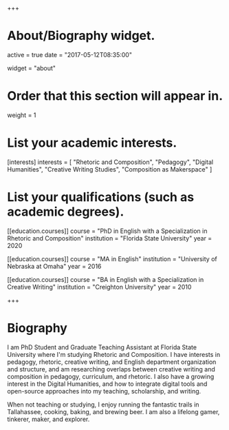 +++
# About/Biography widget.
active = true
date = "2017-05-12T08:35:00"

widget = "about"

# Order that this section will appear in.
weight = 1

# List your academic interests.
[interests]
  interests = [
    "Rhetoric and Composition",
    "Pedagogy",
    "Digital Humanities",
    "Creative Writing Studies",
    "Composition as Makerspace"
  ]

# List your qualifications (such as academic degrees).
[[education.courses]]
  course = "PhD in English with a Specialization in Rhetoric and Composition"
  institution = "Florida State University"
  year = 2020

[[education.courses]]
  course = "MA in English"
  institution = "University of Nebraska at Omaha"
  year = 2016

[[education.courses]]
  course = "BA in English with a Specialization in Creative Writing"
  institution = "Creighton University"
  year = 2010

+++

# Biography

I am PhD Student and Graduate Teaching Assistant at Florida State University where I'm studying Rhetoric and Composition. I have interests in pedagogy, rhetoric, creative writing, and English department organization and structure, and am researching overlaps between creative writing and composition in pedagogy, curriculum, and rhetoric. I also have a growing interest in the Digital Humanities, and how to integrate digital tools and open-source approaches into my teaching, scholarship, and writing.

When not teaching or studying, I enjoy running the fantastic trails in Tallahassee, cooking, baking, and brewing beer. I am also a lifelong gamer, tinkerer, maker, and explorer.
